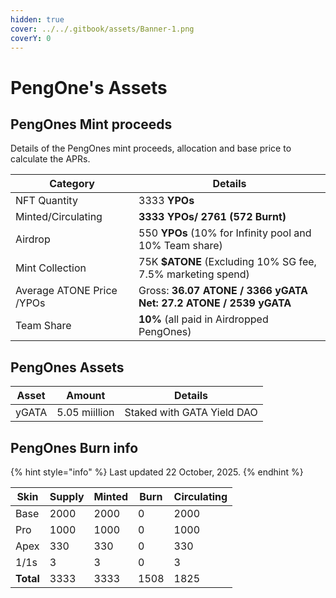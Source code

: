 ```yaml
---
hidden: true
cover: ../../.gitbook/assets/Banner-1.png
coverY: 0
---
```


# PengOne's Assets

## PengOnes Mint proceeds

Details of the PengOnes mint proceeds, allocation and base price to calculate the APRs.

<table><thead><tr><th width="181">Category</th><th>Details </th></tr></thead><tbody><tr><td>NFT Quantity</td><td>3333 <strong>YPOs</strong></td></tr><tr><td>Minted/Circulating</td><td><strong>3333 YPOs/ 2761  (572 Burnt)</strong></td></tr><tr><td>Airdrop</td><td>550 <strong>YPOs</strong> (10% for Infinity pool and 10% Team share)</td></tr><tr><td>Mint Collection </td><td>75K <strong>$ATONE</strong> (Excluding 10% SG fee, 7.5% marketing spend) </td></tr><tr><td>Average ATONE Price /YPOs</td><td>Gross: <strong>36.07 ATONE / 3366 yGATA</strong><br><strong>Net:  27.2 ATONE / 2539 yGATA</strong></td></tr><tr><td>Team Share</td><td><strong>10%</strong> (all paid in Airdropped PengOnes)</td></tr></tbody></table>

## PengOnes Assets

| Asset | Amount        | Details                    |
| ----- | ------------- | -------------------------- |
| yGATA | 5.05 miillion | Staked with GATA Yield DAO |

## PengOnes Burn info&#x20;

{% hint style="info" %}
Last updated  22 October, 2025.
{% endhint %}

<table><thead><tr><th>Skin</th><th data-type="number">Supply</th><th data-type="number">Minted</th><th data-type="number">Burn</th><th data-type="number">Circulating</th></tr></thead><tbody><tr><td>Base</td><td>2000</td><td>2000</td><td>0</td><td>2000</td></tr><tr><td>Pro</td><td>1000</td><td>1000</td><td>0</td><td>1000</td></tr><tr><td>Apex</td><td>330</td><td>330</td><td>0</td><td>330</td></tr><tr><td>1/1s</td><td>3</td><td>3</td><td>0</td><td>3</td></tr><tr><td><strong>Total</strong></td><td>3333</td><td>3333</td><td>1508</td><td>1825</td></tr></tbody></table>

